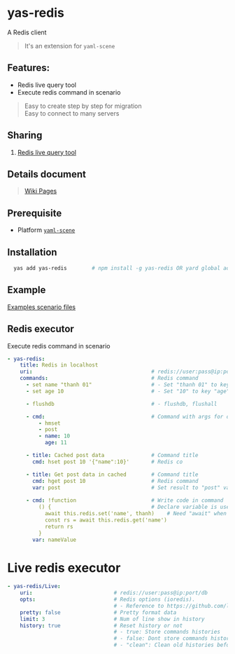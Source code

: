 # yas-redis
A Redis client

> It's an extension for `yaml-scene`  

## Features:
- Redis live query tool
- Execute redis command in scenario

> Easy to create step by step for migration  
> Easy to connect to many servers

## Sharing
1. [Redis live query tool](./sharing/README.md)

## Details document
> [Wiki Pages](./GUIDE.md)

## Prerequisite
- Platform [`yaml-scene`](https://www.npmjs.com/package/yaml-scene)

## Installation

```sh
  yas add yas-redis        # npm install -g yas-redis OR yard global add yas-redis
```

## Example
[Examples scenario files](./scenes/test)

## Redis executor
Execute redis command in scenario

```yaml
- yas-redis:
    title: Redis in localhost
    uri:                                      # redis://user:pass@ip:port/db
    commands:                                 # Redis command
      - set name "thanh 01"                   # - Set "thanh 01" to key "name"
      - set age 10                            # - Set "10" to key "age"

      - flushdb                               # - flushdb, flushall

      - cmd:                                  # Command with args for object
          - hmset
          - post
          - name: 10
            age: 11

      - title: Cached post data               # Command title
        cmd: hset post 10 '{"name":10}'       # Redis co  

      - title: Get post data in cached        # Command title
        cmd: hget post 10                     # Redis command
        var: post                             # Set result to "post" var  
        
      - cmd: !function                        # Write code in command
          () {                                # Declare variable is used. Redis is [ioredis](https://github.com/luin/ioredis)
            await this.redis.set('name', thanh)    # Need "await" when use redis functions then return value to apply to variable
            const rs = await this.redis.get('name')
            return rs
          }
        var: nameValue
```

# Live redis executor

```yaml
- yas-redis/Live:
    uri:                          # redis://user:pass@ip:port/db
    opts:                         # Redis options (ioredis).
                                  # - Reference to https://github.com/luin/ioredis/blob/df04dd8/lib/redis/RedisOptions.ts#L184
    pretty: false                 # Pretty format data
    limit: 3                      # Num of line show in history
    history: true                 # Reset history or not
                                  # - true: Store commands histories
                                  # - false: Dont store commands histories
                                  # - "clean": Clean old histories before store again
```